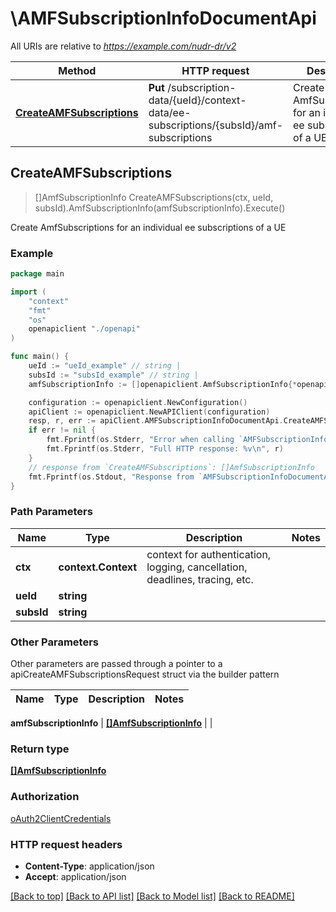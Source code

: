 # \AMFSubscriptionInfoDocumentApi

All URIs are relative to *https://example.com/nudr-dr/v2*

Method | HTTP request | Description
------------- | ------------- | -------------
[**CreateAMFSubscriptions**](AMFSubscriptionInfoDocumentApi.md#CreateAMFSubscriptions) | **Put** /subscription-data/{ueId}/context-data/ee-subscriptions/{subsId}/amf-subscriptions | Create AmfSubscriptions for an individual ee subscriptions of a UE



## CreateAMFSubscriptions

> []AmfSubscriptionInfo CreateAMFSubscriptions(ctx, ueId, subsId).AmfSubscriptionInfo(amfSubscriptionInfo).Execute()

Create AmfSubscriptions for an individual ee subscriptions of a UE

### Example

```go
package main

import (
    "context"
    "fmt"
    "os"
    openapiclient "./openapi"
)

func main() {
    ueId := "ueId_example" // string | 
    subsId := "subsId_example" // string | 
    amfSubscriptionInfo := []openapiclient.AmfSubscriptionInfo{*openapiclient.NewAmfSubscriptionInfo("AmfInstanceId_example", "SubscriptionId_example")} // []AmfSubscriptionInfo | 

    configuration := openapiclient.NewConfiguration()
    apiClient := openapiclient.NewAPIClient(configuration)
    resp, r, err := apiClient.AMFSubscriptionInfoDocumentApi.CreateAMFSubscriptions(context.Background(), ueId, subsId).AmfSubscriptionInfo(amfSubscriptionInfo).Execute()
    if err != nil {
        fmt.Fprintf(os.Stderr, "Error when calling `AMFSubscriptionInfoDocumentApi.CreateAMFSubscriptions``: %v\n", err)
        fmt.Fprintf(os.Stderr, "Full HTTP response: %v\n", r)
    }
    // response from `CreateAMFSubscriptions`: []AmfSubscriptionInfo
    fmt.Fprintf(os.Stdout, "Response from `AMFSubscriptionInfoDocumentApi.CreateAMFSubscriptions`: %v\n", resp)
}
```

### Path Parameters


Name | Type | Description  | Notes
------------- | ------------- | ------------- | -------------
**ctx** | **context.Context** | context for authentication, logging, cancellation, deadlines, tracing, etc.
**ueId** | **string** |  | 
**subsId** | **string** |  | 

### Other Parameters

Other parameters are passed through a pointer to a apiCreateAMFSubscriptionsRequest struct via the builder pattern


Name | Type | Description  | Notes
------------- | ------------- | ------------- | -------------


 **amfSubscriptionInfo** | [**[]AmfSubscriptionInfo**](AmfSubscriptionInfo.md) |  | 

### Return type

[**[]AmfSubscriptionInfo**](AmfSubscriptionInfo.md)

### Authorization

[oAuth2ClientCredentials](../README.md#oAuth2ClientCredentials)

### HTTP request headers

- **Content-Type**: application/json
- **Accept**: application/json

[[Back to top]](#) [[Back to API list]](../README.md#documentation-for-api-endpoints)
[[Back to Model list]](../README.md#documentation-for-models)
[[Back to README]](../README.md)

